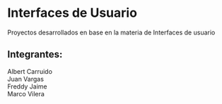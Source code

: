 # Interfaces de Usuario
Proyectos desarrollados en base en la materia de Interfaces de usuario

## Integrantes:
Albert Carruido<br>
Juan Vargas<br>
Freddy Jaime<br>
Marco Vilera
